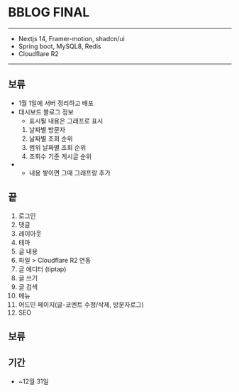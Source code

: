 # BBLOG FINAL
---
- Nextjs 14, Framer-motion, shadcn/ui
- Spring boot, MySQL8, Redis
- Cloudflare R2
---
## 보류 
- 1월 1일에 서버 정리하고 배포
- 대시보드 블로그 정보
   - 표시될 내용은 그래프로 표시
   1. 날짜별 방문자
   2. 날짜별 조회 순위
   3. 범위 날짜별 조회 순위
   4. 조회수 기준 게시글 순위
- - 내용 쌓이면 그때 그래프랑 추가

## 끝
1. 로그인
2. 댓글
3. 레이아웃
4. 테마
5. 글 내용
6. 파일 > Cloudflare R2 연동
7. 글 에디터 (tiptap)
8. 글 쓰기
9. 글 검색
10. 메뉴
11. 어드민 페이지(글-코멘트 수정/삭제, 방문자로그)
12. SEO

## 보류

## 기간
- ~12월 31일
